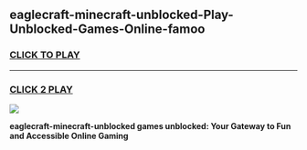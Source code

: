
## eaglecraft-minecraft-unblocked-Play-Unblocked-Games-Online-famoo
<h3>
<a href="https://premium76.site?title=eaglecraft-minecraft-unblocked&ref=25A">CLICK TO PLAY</a></h3>
<hr>

<h3>
<a href="https://premium76.site?title=eaglecraft-minecraft-unblocked&ref=25A">CLICK 2 PLAY</a>
  
</h3>

<a href="https://premium76.site?title=eaglecraft-minecraft-unblocked&ref=25A"><img src="https://clearcache.store/games.png"></a>


**eaglecraft-minecraft-unblocked games unblocked: Your Gateway to Fun and Accessible Online Gaming**
